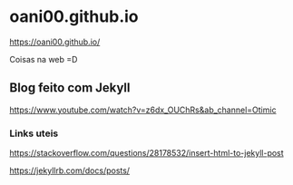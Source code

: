 # oani00.github.io

https://oani00.github.io/

Coisas na web =D


## Blog feito com Jekyll
https://www.youtube.com/watch?v=z6dx_OUChRs&ab_channel=Otimic

### Links uteis

https://stackoverflow.com/questions/28178532/insert-html-to-jekyll-post

https://jekyllrb.com/docs/posts/
